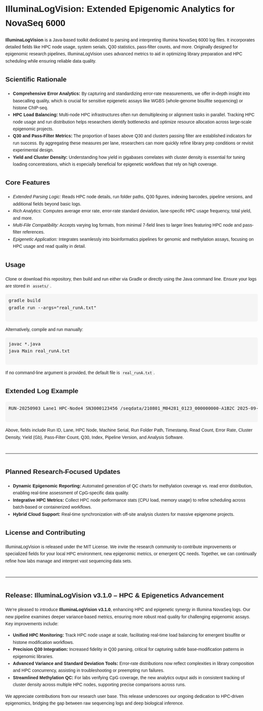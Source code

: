 <html>
<head>
  <meta charset="UTF-8" />
  <title>IlluminaLogVision README</title>
  <style>
    body {
      font-family: Arial, sans-serif;
      line-height: 1.6;
      margin: 20px;
      max-width: 800px;
    }
    h1, h2, h3 {
      color: #1a1a1a;
    }
    code {
      background-color: #f5f5f5;
      padding: 2px 5px;
      border-radius: 3px;
    }
    pre {
      background-color: #f5f5f5;
      padding: 10px;
      border-radius: 5px;
      overflow: auto;
    }
    section {
      margin-bottom: 30px;
    }
    hr {
      margin-top: 40px;
      margin-bottom: 40px;
    }
  </style>
</head>

<body>
  <h1>IlluminaLogVision: Extended Epigenomic Analytics for NovaSeq 6000</h1>

  <section>
    <p>
      <strong>IlluminaLogVision</strong> is a Java-based toolkit dedicated to parsing and 
      interpreting Illumina NovaSeq 6000 log files. It incorporates detailed fields like 
      HPC node usage, system serials, Q30 statistics, pass-filter counts, and more. 
      Originally designed for epigenomic research pipelines, IlluminaLogVision 
      uses advanced metrics to aid in optimizing library preparation and HPC scheduling 
      while ensuring reliable data quality.
    </p>
  </section>

  <section>
    <h2>Scientific Rationale</h2>
    <ul>
      <li><strong>Comprehensive Error Analytics:</strong> By capturing and standardizing error-rate 
      measurements, we offer in-depth insight into basecalling quality, which is crucial 
      for sensitive epigenetic assays like WGBS (whole-genome bisulfite sequencing) or 
      histone ChIP-seq.</li>
      <li><strong>HPC Load Balancing:</strong> Multi-node HPC infrastructures often run 
      demultiplexing or alignment tasks in parallel. Tracking HPC node usage and run 
      distribution helps researchers identify bottlenecks and optimize resource allocation 
      across large-scale epigenomic projects.</li>
      <li><strong>Q30 and Pass-Filter Metrics:</strong> The proportion of bases above Q30 and 
      clusters passing filter are established indicators for run success. By aggregating 
      these measures per lane, researchers can more quickly refine library prep conditions 
      or revisit experimental design.</li>
      <li><strong>Yield and Cluster Density:</strong> Understanding how yield in gigabases 
      correlates with cluster density is essential for tuning loading concentrations, which 
      is especially beneficial for epigenetic workflows that rely on high coverage.
      </li>
    </ul>
  </section>

  <section>
    <h2>Core Features</h2>
    <ul>
      <li><em>Extended Parsing Logic:</em> Reads HPC node details, run folder paths, Q30 figures, 
      indexing barcodes, pipeline versions, and additional fields beyond basic logs.</li>
      <li><em>Rich Analytics:</em> Computes average error rate, error-rate standard deviation, 
      lane-specific HPC usage frequency, total yield, and more.</li>
      <li><em>Multi-File Compatibility:</em> Accepts varying log formats, from minimal 7-field lines 
      to larger lines featuring HPC node and pass-filter references.</li>
      <li><em>Epigenetic Application:</em> Integrates seamlessly into bioinformatics pipelines for 
      genomic and methylation assays, focusing on HPC usage and read quality in detail.</li>
    </ul>
  </section>

  <section>
    <h2>Usage</h2>
    <p>Clone or download this repository, then build and run either via Gradle or directly using 
    the Java command line. Ensure your logs are stored in <code>assets/</code>.</p>
    <pre>
gradle build
gradle run --args="real_runA.txt"
    </pre>
    <p>Alternatively, compile and run manually:</p>
    <pre>
javac *.java
java Main real_runA.txt
    </pre>
    <p>If no command-line argument is provided, the default file is <code>real_runA.txt</code>.</p>
  </section>

  <section>
    <h2>Extended Log Example</h2>
    <pre>
RUN-20250903 Lane1 HPC-Node4 SN3000123456 /seqdata/210801_M04281_0123_000000000-A1B2C 2025-09-03T09:10:22Z 42000000 0.0030 315 38.2 91.5 Q30=88.9 Index=ACTG NGS-v2.2.1 bcl2fastq2.20
    </pre>
    <p>
      Above, fields include Run ID, Lane, HPC Node, Machine Serial, Run Folder Path, Timestamp, 
      Read Count, Error Rate, Cluster Density, Yield (Gb), Pass-Filter Count, Q30, Index, 
      Pipeline Version, and Analysis Software.
    </p>
  </section>

  <hr />

  <section>
    <h2>Planned Research-Focused Updates</h2>
    <ul>
      <li><strong>Dynamic Epigenomic Reporting:</strong> Automated generation of QC charts for 
      methylation coverage vs. read error distribution, enabling real-time assessment of 
      CpG-specific data quality.</li>
      <li><strong>Integrative HPC Metrics:</strong> Collect HPC node performance stats (CPU load, 
      memory usage) to refine scheduling across batch-based or containerized workflows.</li>
      <li><strong>Hybrid Cloud Support:</strong> Real-time synchronization with off-site analysis 
      clusters for massive epigenome projects.</li>
    </ul>
  </section>

  <section>
    <h2>License and Contributing</h2>
    <p>IlluminaLogVision is released under the MIT License. We invite the research community to 
    contribute improvements or specialized fields for your local HPC environment, new epigenomic 
    metrics, or emergent QC needs. Together, we can continually refine how labs manage and interpret 
    vast sequencing data sets.</p>
  </section>

  <hr />

  <section>
    <h2>Release: IlluminaLogVision v3.1.0 – HPC & Epigenetics Advancement</h2>
    <p>
      We’re pleased to introduce <strong>IlluminaLogVision v3.1.0</strong>, enhancing HPC and 
      epigenetic synergy in Illumina NovaSeq logs. Our new pipeline examines deeper variance-based 
      metrics, ensuring more robust read quality for challenging epigenomic assays. 
      Key improvements include:
    </p>
    <ul>
      <li><strong>Unified HPC Monitoring:</strong> Track HPC node usage at scale, facilitating 
      real-time load balancing for emergent bisulfite or histone modification workflows.</li>
      <li><strong>Precision Q30 Integration:</strong> Increased fidelity in Q30 parsing, critical 
      for capturing subtle base-modification patterns in epigenomic libraries.</li>
      <li><strong>Advanced Variance and Standard Deviation Tools:</strong> Error-rate distributions 
      now reflect complexities in library composition and HPC concurrency, assisting in 
      troubleshooting or preempting run failures.</li>
      <li><strong>Streamlined Methylation QC:</strong> For labs verifying CpG coverage, the new 
      analytics output aids in consistent tracking of cluster density across multiple HPC nodes, 
      supporting precise comparisons across runs.</li>
    </ul>
    <p>
      We appreciate contributions from our research user base. This release underscores our ongoing 
      dedication to HPC-driven epigenomics, bridging the gap between raw sequencing logs and 
      deep biological inference.
    </p>
  </section>

</body>
</html>